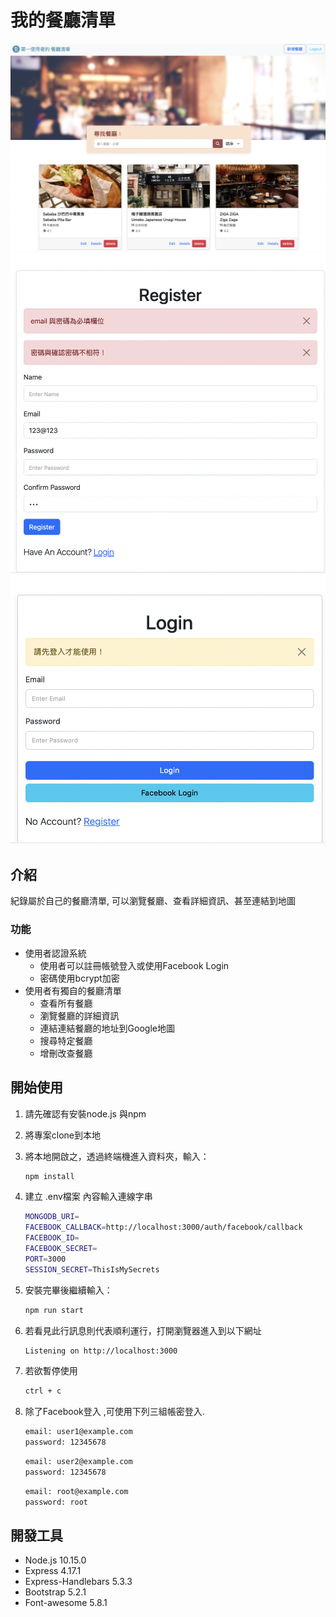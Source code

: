 # 我的餐廳清單
![Index page about Restaurant List](./1.png)
![Register page about Restaurant List](./2.png)
![Login page about Restaurant List](./3.png)

## 介紹
紀錄屬於自己的餐廳清單, 可以瀏覽餐廳、查看詳細資訊、甚至連結到地圖

### 功能
- 使用者認證系統
   - 使用者可以註冊帳號登入或使用Facebook Login 
   - 密碼使用bcrypt加密 
- 使用者有獨自的餐廳清單
   - 查看所有餐廳
   - 瀏覽餐廳的詳細資訊
   - 連結連結餐廳的地址到Google地圖
   - 搜尋特定餐廳
   - 增刪改查餐廳


## 開始使用

1. 請先確認有安裝node.js 與npm
2. 將專案clone到本地
3. 將本地開啟之，透過終端機進入資料夾，輸入：

   ```bash
   npm install
   ```
4. 建立 .env檔案 內容輸入連線字串
   ```bash
   MONGODB_URI=
   FACEBOOK_CALLBACK=http://localhost:3000/auth/facebook/callback  
   FACEBOOK_ID=
   FACEBOOK_SECRET=  
   PORT=3000
   SESSION_SECRET=ThisIsMySecrets
   ```
5. 安裝完畢後繼續輸入：
   ```bash
   npm run start
   ```
6. 若看見此行訊息則代表順利運行，打開瀏覽器進入到以下網址

   ```bash
   Listening on http://localhost:3000
   ```

7. 若欲暫停使用

   ```bash
   ctrl + c
   ```

8. 除了Facebook登入 ,可使用下列三組帳密登入.
   ```bash
   email: user1@example.com
   password: 12345678
   ```
   ```bash
   email: user2@example.com
   password: 12345678
   ```

    ```bash
   email: root@example.com
   password: root
   ```

## 開發工具

- Node.js 10.15.0
- Express 4.17.1
- Express-Handlebars 5.3.3
- Bootstrap 5.2.1
- Font-awesome 5.8.1